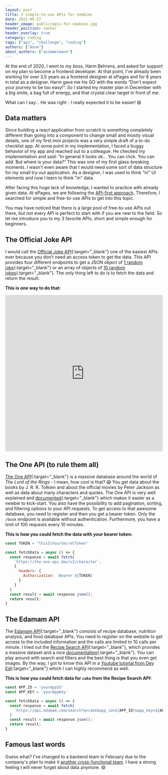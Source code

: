 ```yaml
---
layout: post
title: 3 simple-to-use APIs for newbies
date: 2021-05-27
header_image: public/apis-for-newbies.jpg
header_position: center
header_overlay: true
category: coding
tags: ["api", "challenge", "coding"]
authors: ["Anne"]
about_authors: ["azimmermann"]
---
```


At the end of 2020, I went to my boss, Harm Behrens, and asked for support on my plan to become a frontend developer. 
At that point, I've already been working for over 3.5 years as a frontend designer at ePages and for 8 years in total as a designer. 
Harm gave me his GO with the words “Don't expect your journey to be too easy!“.
So I started my master plan in December with a big smile, a bag full of energy, and that crystal clear target in front of me.

What can I say... He was right - I really expected it to be easier! 😄

## Data matters

Since building a react application from scratch is something completely different than going into a component to change small and mostly visual details, one of my first mini projects was a very simple draft of a to-do checklist app. 
At some point in my implementation, I faced a buggy behavior of my app and reached out to a colleague. 
He checked my implementation and said: 
“In general it looks ok… You can click. You can add. But where is your data?“ 
This was one of my first glass-breaking moments.
I wasn't even aware that I would need some sort of data structure for my small try-out application.
As a designer, I was used to think "in" UI elements and now I learn to think "in" data.

After facing this huge lack of knowledge, I wanted to practice with already given data. 
At ePages, we are following the [API-first approach](/blog/tech-stories/why-we-go-beyond-insights-from-our-cto/).
Therefore, I searched for simple and free-to-use APIs to get into this topic.

You may have noticed that there is a large pool of free-to-use APIs out there, but not every API is perfect to start with if you are new to the field. 
So let me introduce you to my 3 favorite APIs, short and simple enough for beginners.

## The Official Joke API

I would call the [Official Joke API](https://official-joke-api.appspot.com/){:target="_blank"} one of the easiest APIs ever because you don’t need an access token to get the data. 
This API provides four different endpoints to get a JSON object of [1 random joke](https://official-joke-api.appspot.com/jokes/random){:target="_blank"} or an array of objects of [10 random jokes](https://official-joke-api.appspot.com/jokes/ten){:target="_blank"}. 
The only thing left to do is to fetch the data and return the result.

**This is one way to do that:**

<iframe src="https://codesandbox.io/embed/fetch-data-from-api-b6vr3?fontsize=14&module=%2Fsrc%2FJokeList.tsx&theme=dark"
    style="width:100%; height:500px; border:0; border-radius: 4px; overflow:hidden;"
    title="Fetch data from API"
    allow="accelerometer; ambient-light-sensor; camera; encrypted-media; geolocation; gyroscope; hid; microphone; midi; payment; usb; vr; xr-spatial-tracking"
    sandbox="allow-forms allow-modals allow-popups allow-presentation allow-same-origin allow-scripts"
></iframe>

## The One API (to rule them all)

[The One API](https://the-one-api.dev/){:target="_blank"} is a massive database around the world of _The Lord of the Rings_ - I mean, how cool is that? 😱 
You get data about the books by J. R. R. Tolkien and about the official movies by Peter Jackson as well as data about many characters and quotes. 
The One API is very well explained and [documented](https://the-one-api.dev/documentation){:target="_blank"} which makes it easier as a newbie to kick-start. 
You also have the possibility to add pagination, sorting, and filtering options to your API requests. 
To get access to that awesome database, you need to register and then you get a bearer token. 
Only the `/book` endpoint is available without authentication. 
Furthermore, you have a limit of 100 requests every 10 minutes.

**This is how you could fetch the data with your bearer token:**

```js
const TOKEN = "thisIsYourSecretToken"

const fetchData = async () => {
  const response = await fetch(
    `https://the-one-api.dev/v2/character`,
    {
      headers: {
        Authorization: `Bearer ${TOKEN}`
      }
    }
  )
  const result = await response.json();
  return result;
}
```

## The Edamam API

The [Edamam API](https://developer.edamam.com/){:target="_blank"} consists of recipe database, nutrition analysis, and food database APIs. 
You need to register on the website to get access to the included information and the calls are limited to 10 calls per minute. 
I tried out the [Recipe Search API](https://developer.edamam.com/edamam-recipe-api){:target="_blank"}, which provides a massive dataset and a nice [documentation](https://developer.edamam.com/edamam-docs-recipe-api){:target="_blank"}. 
You can play around with search and filters and the best thing is that you even get images. 
By the way, I got to know this API in a [Youtube tutorial from Dev Ed](https://www.youtube.com/watch?v=U9T6YkEDkMo&ab_channel=DevEd){:target="_blank"} which I can highly recommend as well.

**This is how you could fetch data for `cake` from the Recipe Search API:**

```js
const APP_ID = 'yourAppId'
const APP_KEY = 'yourAppKey'

const fetchData = async () => {
  const response = await fetch(
    `https://api.edamam.com/search?q=cake&app_id=${APP_ID}&app_key=${APP_KEY}`
  )
  const result = await response.json();
  return result;
}
```

## Famous last words

Guess what? 
I've changed to a backend team in February due to the company's plan to make it [another cross-functional team](/blog/on-the-job/the-x-factor-or-how-i-learned-to-stop-worrying-and-love-the-backend/). 
I have a strong feeling I will never forget about data anymore. 😄
